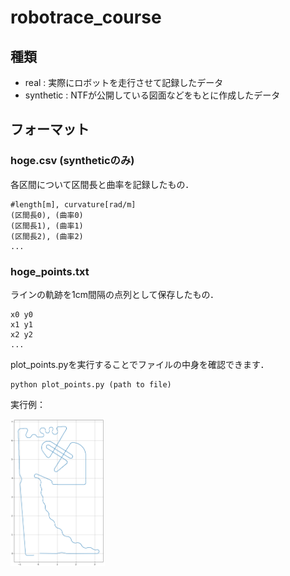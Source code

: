 # robotrace_course

## 種類
* real : 実際にロボットを走行させて記録したデータ
* synthetic : NTFが公開している図面などをもとに作成したデータ

## フォーマット
### hoge.csv (syntheticのみ)
各区間について区間長と曲率を記録したもの．
```
#length[m], curvature[rad/m]
(区間長0), (曲率0)
(区間長1), (曲率1)
(区間長2), (曲率2)
...
```
### hoge_points.txt
ラインの軌跡を1cm間隔の点列として保存したもの．
```
x0 y0
x1 y1
x2 y2
...
```

plot_points.pyを実行することでファイルの中身を確認できます．
```
python plot_points.py (path to file)
```
実行例：

<img src="fig/2019alljapan_points.png" width=30%>

